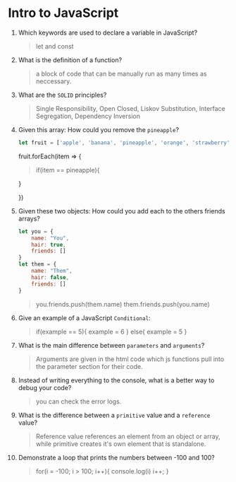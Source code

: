 # Intro to JavaScript
01. Which keywords are used to declare a variable in JavaScript?

    > let and const

02. What is the definition of a function?

    > a block of code that can be manually run as many times as neccessary.

03. What are the `SOLID` principles?

    >Single Responsibility, Open Closed, Liskov Substitution, Interface Segregation, Dependency Inversion

04. Given this array: How could you remove the `pineapple`?

    ```js
    let fruit = ['apple', 'banana', 'pineapple', 'orange', 'strawberry']
    ```
    fruit.forEach(item => {
    > if(item == pineapple){
        
    }

    })

05. Given these two objects: How could you add each to the others friends arrays?

    ```js
    let you = {
        name: "You",
        hair: true,
        friends: []
    }
    let them = {
        name: "Them",
        hair: false,
        friends: []
    }
    ```

    > you.friends.push(them.name)
    them.friends.push(you.name)

06. Give an example of a JavaScript `Conditional`:

    > if(example == 5){
        example = 6
    } else{
        example = 5
    }

07. What is the main difference between `parameters` and `arguments`?

    > Arguments are given in the html code which js functions pull into the parameter section for their code.

08. Instead of writing everything to the console, what is a better way to debug your code?

    > you can check the error logs.

09. What is the difference between a `primitive` value and a `reference` value?

    > Reference value references an element from an object or array, while primitive creates it's own element that is standalone.

10. Demonstrate a loop that prints the numbers between -100 and 100?

    > for(i = -100; i > 100; i++){
        console.log(i)
        i++;
    }
